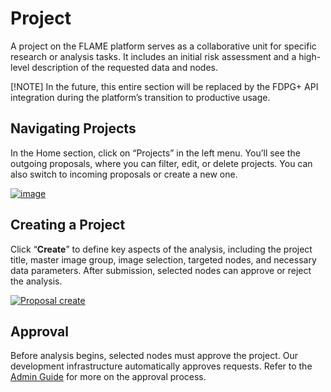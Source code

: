 # Project
A project on the FLAME platform serves as a collaborative unit for specific research or analysis tasks.
It includes an initial risk assessment and a high-level description of the requested data and nodes.

[!NOTE] 
In the future, this entire section will be replaced by the FDPG+ API integration during the platform’s transition to productive usage.

## Navigating Projects
In the Home section, click on “Projects” in the left menu. You’ll see the outgoing proposals, where you can filter, edit, or delete projects.
You can also switch to incoming proposals or create a new one.

[![image](/images/ui_images/hub_proposal.png)](/images/ui_images/hub_proposal)

## Creating a Project
Click “**Create**” to define key aspects of the analysis, including the project title, master image group, image selection,
targeted nodes, and necessary data parameters. After submission, selected nodes can approve or reject the analysis.


[![Proposal create](/images/ui_images/hub_proposal_create.png)](/images/ui_images/hub_proposal_create.png)

##  Approval
Before analysis begins, selected nodes must approve the project. Our development infrastructure automatically approves requests.
Refer to the [Admin Guide](../admin/proposal-review.md) for more on the approval process.

